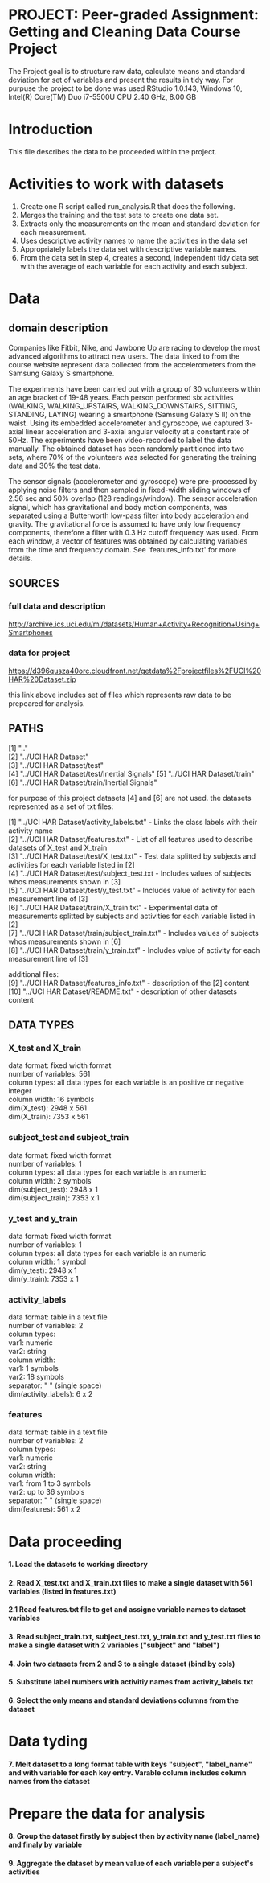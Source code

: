 # PROJECT: Peer-graded Assignment: Getting and Cleaning Data Course Project
The Project goal is to structure raw data, calculate means and standard deviation for set of variables and present the results in tidy way. For purpuse the project to be done was used RStudio 1.0.143, Windows 10, Intel(R) Core(TM) Duo i7-5500U CPU 2.40 GHz, 8.00 GB

# Introduction
This file describes the data to be proceeded within the project.

# Activities to work with datasets
1. Create one R script called run_analysis.R that does the following.
2. Merges the training and the test sets to create one data set.
3. Extracts only the measurements on the mean and standard deviation for each measurement.
4. Uses descriptive activity names to name the activities in the data set
5. Appropriately labels the data set with descriptive variable names.
6. From the data set in step 4, creates a second, independent tidy data set with the average of each variable for each activity and each subject.

# Data
## domain description
Companies like Fitbit, Nike, and Jawbone Up are racing to develop the most advanced algorithms to attract new users. The data linked to from the course website represent data collected from the accelerometers from the Samsung Galaxy S smartphone.

The experiments have been carried out with a group of 30 volunteers within an age bracket of 19-48 years. Each person performed six activities (WALKING, WALKING_UPSTAIRS, WALKING_DOWNSTAIRS, SITTING, STANDING, LAYING) wearing a smartphone (Samsung Galaxy S II) on the waist. Using its embedded accelerometer and gyroscope, we captured 3-axial linear acceleration and 3-axial angular velocity at a constant rate of 50Hz. The experiments have been video-recorded to label the data manually. The obtained dataset has been randomly partitioned into two sets, where 70% of the volunteers was selected for generating the training data and 30% the test data. 

The sensor signals (accelerometer and gyroscope) were pre-processed by applying noise filters and then sampled in fixed-width sliding windows of 2.56 sec and 50% overlap (128 readings/window). The sensor acceleration signal, which has gravitational and body motion components, was separated using a Butterworth low-pass filter into body acceleration and gravity. The gravitational force is assumed to have only low frequency components, therefore a filter with 0.3 Hz cutoff frequency was used. From each window, a vector of features was obtained by calculating variables from the time and frequency domain. See 'features_info.txt' for more details. 

## SOURCES
### full data and description
http://archive.ics.uci.edu/ml/datasets/Human+Activity+Recognition+Using+Smartphones 

### data for project
https://d396qusza40orc.cloudfront.net/getdata%2Fprojectfiles%2FUCI%20HAR%20Dataset.zip 

this link above includes set of files which represents raw data to be prepeared for analysis.

## PATHS
[1] ".."                                       
[2] "../UCI HAR Dataset"                       
[3] "../UCI HAR Dataset/test"                  
[4] "../UCI HAR Dataset/test/Inertial Signals" 
[5] "../UCI HAR Dataset/train"                 
[6] "../UCI HAR Dataset/train/Inertial Signals"

for purpose of this project datasets [4] and [6] are not used.
the datasets represented as a set of txt files:

[1] "../UCI HAR Dataset/activity_labels.txt"     - Links the class labels with their activity name                      
[2] "../UCI HAR Dataset/features.txt"            - List of all features used to describe datasets of X_test and X_train                   
[3] "../UCI HAR Dataset/test/X_test.txt"         - Test data splitted by subjects and activities for each variable listed in [2]                  
[4] "../UCI HAR Dataset/test/subject_test.txt    - Includes values of subjects whos measurements shown in [3]                  
[5] "../UCI HAR Dataset/test/y_test.txt"         - Includes value of activity for each measurement line of [3]                  
[6] "../UCI HAR Dataset/train/X_train.txt"       - Experimental data of measurements splitted by subjects and activities for each variable listed in [2]                  
[7] "../UCI HAR Dataset/train/subject_train.txt" - Includes values of subjects whos measurements shown in [6]                  
[8] "../UCI HAR Dataset/train/y_train.txt"       - Includes value of activity for each measurement line of [3]                  

additional files:                  
[9] "../UCI HAR Dataset/features_info.txt" - description of the [2] content                  
[10] "../UCI HAR Dataset/README.txt" - description of other datasets content

## DATA TYPES

### X_test and X_train
data format: fixed width format                  
number of variables: 561                  
column types: all data types for each variable is an positive or negative integer                  
column width: 16 symbols                   
dim(X_test): 2948 x 561                  
dim(X_train): 7353 x 561                  

### subject_test and subject_train
data format: fixed width format                  
number of variables: 1                  
column types: all data types for each variable is an numeric                  
column width: 2 symbols                   
dim(subject_test): 2948 x 1                  
dim(subject_train): 7353 x 1                  

### y_test and y_train
data format: fixed width format                  
number of variables: 1                  
column types: all data types for each variable is an numeric                  
column width: 1 symbol                  
dim(y_test): 2948 x 1                  
dim(y_train): 7353 x 1                  

### activity_labels
data format: table in a text file                  
number of variables: 2                  
column types:                   
  var1: numeric                  
  var2: string                  
column width:                   
  var1: 1 symbols                  
  var2: 18 symbols                  
separator: " " (single space)                  
dim(activity_labels): 6 x 2                  

### features
data format: table in a text file                  
number of variables: 2                  
column types:                   
  var1: numeric                  
  var2: string                  
column width:                   
  var1: from 1 to 3 symbols                  
  var2: up to 36 symbols                  
separator: " " (single space)                  
dim(features): 561 x 2        

# Data proceeding
#### 1. Load the datasets to working directory
#### 2. Read X_test.txt and X_train.txt files to make a single dataset with 561 variables (listed in features.txt)
#### 2.1 Read features.txt file to get and assigne variable names to dataset variables
#### 3. Read subject_train.txt, subject_test.txt, y_train.txt and y_test.txt files to make a single dataset with 2 variables ("subject" and "label")
#### 4. Join two datasets from 2 and 3 to a single dataset (bind by cols)
#### 5. Substitute label numbers with activitiy names from activity_labels.txt
#### 6. Select the only means and standard deviations columns from the dataset

# Data tyding
#### 7. Melt dataset to a long format table with keys "subject", "label_name" and with variable for each key entry. Varable column includes column names from the dataset

# Prepare the data for analysis
#### 8. Group the dataset firstly by subject then by activity name (label_name) and finaly by variable
#### 9. Aggregate the dataset by mean value of each variable per a subject's activities



